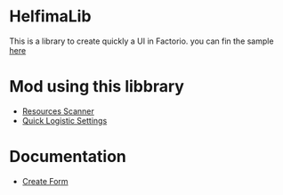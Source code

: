 # HelfimaLib

This is a library to create quickly a UI in Factorio. you can fin the sample [here](https://mods.factorio.com/mod/HelfimaLibSample)

# Mod using this libbrary

* [Resources Scanner](https://mods.factorio.com/mod/ResourcesScanner)
* [Quick Logistic Settings](https://mods.factorio.com/mod/QuickLogisticSettings)

# Documentation
* [Create Form](/Docs/Index.md)
